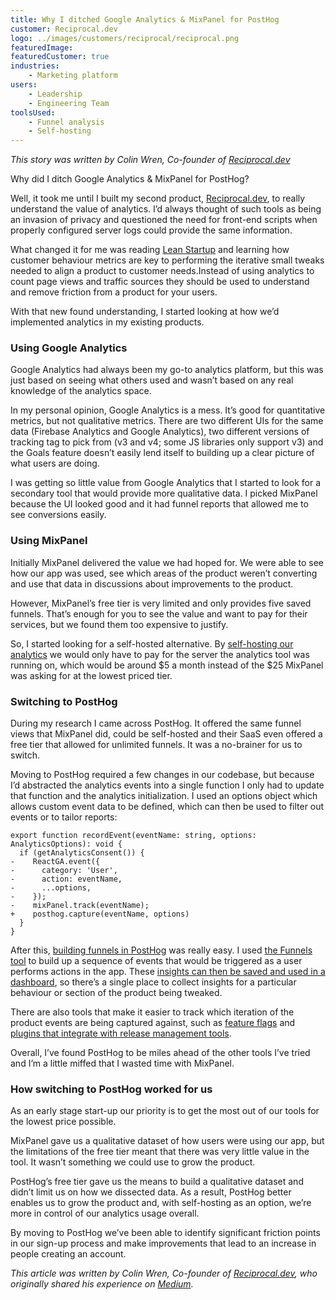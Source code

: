 ```yaml
---
title: Why I ditched Google Analytics & MixPanel for PostHog
customer: Reciprocal.dev
logo: ../images/customers/reciprocal/reciprocal.png
featuredImage: 
featuredCustomer: true
industries:
    - Marketing platform
users:
    - Leadership
    - Engineering Team
toolsUsed:
    - Funnel analysis
    - Self-hosting
---
```

_This story was written by Colin Wren, Co-founder of [Reciprocal.dev](https://reciprocal.dev/)_

Why did I ditch Google Analytics & MixPanel for PostHog?

Well, it took me until I built my second product, [Reciprocal.dev](https://reciprocal.dev/), to really understand the value of analytics. I’d always thought of such tools as being an invasion of privacy and questioned the need for front-end scripts when properly configured server logs could provide the same information.

What changed it for me was reading [Lean Startup](https://en.wikipedia.org/wiki/The_Lean_Startup) and learning how customer behaviour metrics are key to performing the iterative small tweaks needed to align a product to customer needs.Instead of using analytics to count page views and traffic sources they should be used to understand and remove friction from a product for your users. 

With that new found understanding, I started looking at how we’d implemented analytics in my existing products.

### Using Google Analytics
Google Analytics had always been my go-to analytics platform, but this was just based on seeing what others used and wasn’t based on any real knowledge of the analytics space. 

In my personal opinion, Google Analytics is a mess. It’s good for quantitative metrics, but not qualitative metrics. There are two different UIs for the same data (Firebase Analytics and Google Analytics), two different versions of tracking tag to pick from (v3 and v4; some JS libraries only support v3) and the Goals feature doesn’t easily lend itself to building up a clear picture of what users are doing.

<BorderWrapper>
    <Quote
        imageSource="/images/customers/colin.png"
        size="md"
        name="Colin Wren"
        title="Co-founder, Reciprocal"
        quote={`“I’ve found PostHog to be miles ahead of the other tools I’ve tried and I’m a little miffed that I didn’t find it straight away and wasted time with MixPanel.”`}
    />
</BorderWrapper>

I was getting so little value from Google Analytics that I started to look for a secondary tool that would provide more qualitative data. I picked MixPanel because the UI looked good and it had funnel reports that allowed me to see conversions easily.

### Using MixPanel
Initially MixPanel delivered the value we had hoped for. We were able to see how our app was used, see which areas of the product weren’t converting and use that data in discussions about improvements to the product.

However, MixPanel’s free tier is very limited and only provides five saved funnels. That’s enough for you to see the value and want to pay for their services, but we found them too expensive to justify. 

So, I started looking for a self-hosted alternative. By [self-hosting our analytics](https://posthog.com/docs/self-host) we would only have to pay for the server the analytics tool was running on, which would be around $5 a month instead of the $25 MixPanel was asking for at the lowest priced tier.

### Switching to PostHog
During my research I came across PostHog. It offered the same funnel views that MixPanel did, could be self-hosted and their SaaS even offered a free tier that allowed for unlimited funnels. It was a no-brainer for us to switch.

Moving to PostHog required a few changes in our codebase, but because I’d abstracted the analytics events into a single function I only had to update that function and the analytics initialization. I used an options object which allows custom event data to be defined, which can then be used to filter out events or to tailor reports:

```
export function recordEvent(eventName: string, options: AnalyticsOptions): void {
  if (getAnalyticsConsent()) {
-    ReactGA.event({
-      category: 'User',
-      action: eventName,
-      ...options,
-    });
-    mixPanel.track(eventName);
+    posthog.capture(eventName, options)
  }
}
```

After this, [building funnels in PostHog](https://posthog.com/docs/user-guides/funnels) was really easy. I used [the Funnels tool](​​https://posthog.com/docs/user-guides/funnels) to build up a sequence of events that would be triggered as a user performs actions in the app. These [insights can then be saved and used in a dashboard](https://posthog.com/docs/user-guides/dashboards), so there’s a single place to collect insights for a particular behaviour or section of the product being tweaked.

There are also tools that make it easier to track which iteration of the product events are being captured against, such as [feature flags](https://posthog.com/docs/user-guides/feature-flags) and [plugins that integrate with release management tools](https://posthog.com/integrations).

Overall, I’ve found PostHog to be miles ahead of the other tools I’ve tried and I’m a little miffed that I wasted time with MixPanel.

<BorderWrapper>
    <Quote
        imageSource="/images/customers/colin.png"
        size="md"
        name="Colin Wren"
        title="Co-founder, Reciprocal"
        quote={`“PostHog better enables us to grow our product and, with self-hosting, we're more in control of our analytics usage overall.”`}
    />
</BorderWrapper>

### How switching to PostHog worked for us
As an early stage start-up our priority is to get the most out of our tools for the lowest price possible. 

MixPanel gave us a qualitative dataset of how users were using our app, but the limitations of the free tier meant that there was very little value in the tool. It wasn’t something we could use to grow the product.

PostHog’s free tier gave us the means to build a qualitative dataset and didn’t limit us on how we dissected data. As a result, PostHog better enables us to grow the product and, with self-hosting as an option, we’re more in control of our analytics usage overall.

By moving to PostHog we’ve been able to identify significant friction points in our sign-up process and make improvements that lead to an increase in people creating an account.

_This article was written by Colin Wren, Co-founder of [Reciprocal.dev](https://reciprocal.dev/), who originally shared his experience on [Medium](https://colinwren.medium.com/why-i-ditched-google-analytics-mixpanel-for-posthog-841fa77bb8cb)._


